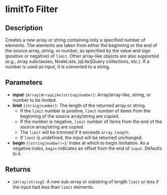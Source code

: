 # limitTo Filter

## Description

Creates a new array or string containing only a specified number of elements. The elements are taken from either the beginning or the end of the source array, string, or number, as specified by the value and sign (positive or negative) of `limit`. Other array-like objects are also supported (e.g., array subclasses, NodeLists, jqLite/jQuery collections, etc.). If a number is used as input, it is converted to a string.

## Parameters

- **input** `{Array|ArrayLike|string|number}`: Array/array-like, string, or number to be limited.
- **limit** `{string|number}`: The length of the returned array or string.
  - If the `limit` number is positive, `limit` number of items from the beginning of the source array/string are copied.
  - If the number is negative, `limit` number of items from the end of the source array/string are copied.
  - The `limit` will be trimmed if it exceeds `array.length`.
  - If `limit` is undefined, the input will be returned unchanged.
- **begin** `{(string|number)=}`: Index at which to begin limitation. As a negative index, `begin` indicates an offset from the end of `input`. Defaults to `0`.

## Returns

- `{Array|string}`: A new sub-array or substring of length `limit` or less if the input had less than `limit` elements.
